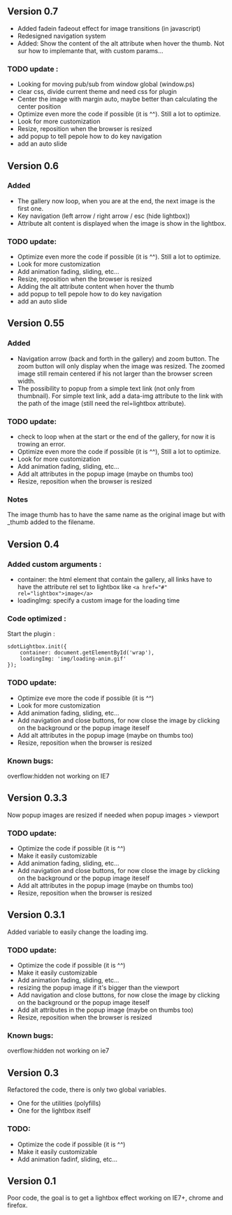 ## Version 0.7

* Added fadein fadeout effect for image transitions (in javascript)
* Redesigned navigation system
* Added: Show the content of the alt attribute when hover the thumb. Not sur how to implemante that, with custom params...

### TODO update :
* Looking for moving pub/sub from window global (window.ps)
* clear css, divide current theme and need css for plugin
* Center the image with margin auto, maybe better than calculating the center position
* Optimize even more the code if possible (it is ^^). Still a lot to optimize.
* Look for more customization
* Resize, reposition when the browser is resized
* add popup to tell pepole how to do key navigation
* add an auto slide

## Version 0.6
### Added
* The gallery now loop, when you are at the end, the next image is the first one.
* Key navigation (left arrow / right arrow / esc (hide lightbox))
* Attribute alt content is displayed when the image is show in the lightbox.

### TODO update:
* Optimize even more the code if possible (it is ^^). Still a lot to optimize.
* Look for more customization
* Add animation fading, sliding, etc...
* Resize, reposition when the browser is resized
* Adding the alt attribute content when hover the thumb
* add popup to tell pepole how to do key navigation
* add an auto slide

## Version 0.55

### Added
* Navigation arrow (back and forth in the gallery) and zoom button. The zoom button will only display when the image was resized. The zoomed image still remain centered if his not larger than the browser screen width.
* The possibility to popup from a simple text link (not only from thumbnail).
For simple text link, add a data-img attribute to the link with the path of the image (still need the rel=lightbox attribute).

### TODO update:
* check to loop when at the start or the end of the gallery, for now it is trowing an error.
* Optimize even more the code if possible (it is ^^), Still a lot to optimize.
* Look for more customization
* Add animation fading, sliding, etc...
* Add alt attributes in the popup image (maybe on thumbs too)
* Resize, reposition when the browser is resized

### Notes
The image thumb has to have the same name as the original image but with _thumb added to the filename.

## Version 0.4
### Added custom arguments :
* container: the html element that contain the gallery, all links have to have the attribute rel set to lightbox like <code>&lt;a href="#" rel="lightbox"&gt;image&lt;/a&gt;</code>
* loadingImg: specify a custom image for the loading time

### Code optimized :
Start the plugin :
 <pre><code>sdotLightbox.init({
	container: document.getElementById('wrap'),
	loadingImg: 'img/loading-anim.gif'
});</code></pre>

### TODO update:
* Optimize eve more the code if possible (it is ^^)
* Look for more customization
* Add animation fading, sliding, etc...
* Add navigation and close buttons, for now close the image by clicking on the background or the popup image iteself
* Add alt attributes in the popup image (maybe on thumbs too)
* Resize, reposition when the browser is resized

### Known bugs:
overflow:hidden not working on IE7

## Version 0.3.3
Now popup images are resized if needed when popup images > viewport

### TODO update:
* Optimize the code if possible (it is ^^)
* Make it easily customizable
* Add animation fading, sliding, etc...
* Add navigation and close buttons, for now close the image by clicking on the background or the popup image iteself
* Add alt attributes in the popup image (maybe on thumbs too)
* Resize, reposition when the browser is resized

## Version 0.3.1
Added variable to easily change the loading img.

### TODO update:
* Optimize the code if possible (it is ^^)
* Make it easily customizable
* Add animation fading, sliding, etc...
* resizing the popup image if it's bigger than the viewport
* Add navigation and close buttons, for now close the image by clicking on the background or the popup image iteself
* Add alt attributes in the popup image (maybe on thumbs too)
* Resize, reposition when the browser is resized

### Known bugs:
overflow:hidden not working on ie7

## Version 0.3
Refactored the code, there is only two global variables.
* One for the utilities (polyfills)
* One for the lightbox itself

### TODO:
* Optimize the code if possible (it is ^^)
* Make it easily customizable
* Add animation fadinf, sliding, etc...

## Version 0.1
Poor code, the goal is to get a lightbox effect working on IE7+, chrome and firefox.